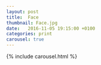```yaml
---
layout: post
title:  Face
thumbnail: Face.jpg
date:   2016-11-05 19:15:00 +0100
categories: print
carousel: true
---
```

{% include carousel.html %}
